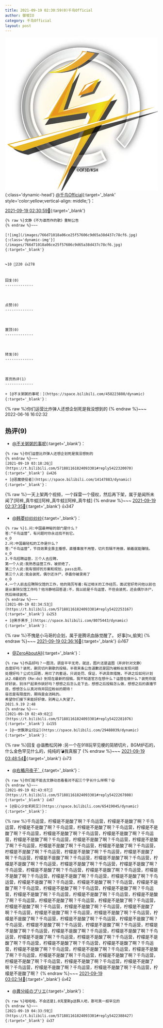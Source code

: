```yaml
---
title: 2021-09-19 02:30:59(0)千鸟Official
author: 御坂IO
category: 千鸟Official
layout: post
---
```


![img](/images/d7235309f85c0e1aec9d4ca9b6be983202228f8e.jpg){:class='dynamic-head'}
[@千鸟Official](https://space.bilibili.com/553771121/dynamic){:target='_blank' style='color:yellow;vertical-align: middle;'}：

[2021-09-19 02:30:59🔗](https://t.bilibili.com/571881161824093301){:target='_blank'}

~~~
{% raw %}文静《不为谁而作的歌》重制公告
{% endraw %}~~~

[![img](/images/766d71018a06ce25f57606c9d65a38d437c78cf6.jpg){:class='dynamic-img'}](/images/766d71018a06ce25f57606c9d65a38d437c78cf6.jpg){:target='_blank'}


↪️10 💬220 👍278


回复(0)
-------------



点赞(0)
-------------



置顶(0)
-------------



转发(0)
-------------



首页热评(1)
-------------

+ [@不关粥粥的事呢：](https://space.bilibili.com/458223880/dynamic){:target='_blank'}：
~~~
{% raw %}你们运营比炸弹人还想企划死是我没想到的
{% endraw %}~~~
2022-06-16 16:02:32


热评(9)
-------------

+ [@不关粥粥的事呢](https://space.bilibili.com/458223880/dynamic){:target='_blank'}：
~~~
{% raw %}你们运营比炸弹人还想企划死是我没想到的
{% endraw %}~~~
[2021-09-19 03:18:26🔗](https://t.bilibili.com/571881161824093301#reply5422320070){:target='_blank'} 👍426
+ [@恶魔使役者](https://space.bilibili.com/14147883/dynamic){:target='_blank'}：
~~~
{% raw %}一天上架两个视频，一个踩雷一个侵权，然后再下架，属于是闻所未闻了[阿梓_真牛蛙][阿梓_真牛蛙][阿梓_真牛蛙]
{% endraw %}~~~
[2021-09-19 02:37:35🔗](https://t.bilibili.com/571881161824093301#reply5422249871){:target='_blank'} 👍347
+ [@韩菱纱纱纱纱](https://space.bilibili.com/35436893/dynamic){:target='_blank'}：
~~~
{% raw %}1.问:中国最神秘的部门是什么？
答:“千鸟运营”，有问题时你永远找不到它。
o_O
2.问:中国最轻松的工作是什么？
答:“千鸟运营”，节目效果全靠主播想，直播事故不用管，切片剪辑不用做，躺着就能赚钱。
o_O
3.千鸟招聘运营，三个人去应聘，
第一个人说:我熟悉运营工作，被拒绝了，
第二个人说:我有很好的方案和规划，pass出局，
第三个人说:我会装死，偶尔还诈尸，恭喜你被录用了
o_O
4.一个人前去应聘殡仪馆的工作，他的简历写着:有过相关的工作经历，面试官好奇问他以前也是从事殡仪馆工作吗？他冷静地回答道:不，我以前是千鸟运营，不但会装死，还会偶尔诈尸，然后继续装死。
{% endraw %}~~~
[2021-09-19 02:34:53🔗](https://t.bilibili.com/571881161824093301#reply5422253167){:target='_blank'} 👍253
+ [@黑手黑手_](https://space.bilibili.com/8075443/dynamic){:target='_blank'}：
~~~
{% raw %}不愧是小马哥的企划，属于是腾讯血脉觉醒了。 好事[tv_偷笑]
{% endraw %}~~~
[2021-09-19 02:36:16🔗](https://t.bilibili.com/571881161824093301#reply5422253978){:target='_blank'} 👍167
+ [@ZeroAboutAll](https://space.bilibili.com/6509875/dynamic){:target='_blank'}：
~~~
{% raw %}作品好吗？一图流，调音平平无奇，就这，图片还是盗图（并非针对文静）
态度好吗？装死，删完切片删歌的投稿，半夜来条公告道歉还是因为被粉丝发现问题
处理好吗？公式化回答，用烂了的套话，只说处罚、保证，不讲具体措施，不讲之后如何计划
从2.0最初的《Re:do》到现在最新的投稿，我不知道官方在想什么？运营在做什么？装死你就好好装，别诈尸起来作妖好吗？想想之后怎么走下去，想想之后投稿怎么做，想想之后的直播节目，想想怎么认真对待并回应粉丝的期待！
容忍是有限度的，期待是会消耗的。
希望你们接下来能好好做，别再让人失望了。
2021.9.19 2:48
{% endraw %}~~~
[2021-09-19 02:49:02🔗](https://t.bilibili.com/571881161824093301#reply5422281076){:target='_blank'} 👍155
+ [@一世飘渺尘归尘](https://space.bilibili.com/29488039/dynamic){:target='_blank'}：
~~~
{% raw %}回复 @谐教松冈神 :另一个在918玩罕见梗的简陋切片，BGM炉石的，什么金色罕见什么的，纯纯的💣我真服了
{% endraw %}~~~
[2021-09-19 03:48:54🔗](https://t.bilibili.com/571881161824093301#reply5422351117){:target='_blank'} 👍73
+ [@右楯月夜子゛](https://space.bilibili.com/54715769/dynamic){:target='_blank'}：
~~~
{% raw %}你们能不能去文静动态看看对不起三个字长什么样啊？😄
{% endraw %}~~~
[2021-09-19 02:43:07🔗](https://t.bilibili.com/571881161824093301#reply5422267808){:target='_blank'} 👍67
+ [@安心少女莉莉艾](https://space.bilibili.com/65419045/dynamic){:target='_blank'}：
~~~
{% raw %}千鸟运营，柠檬是不是酸了啊？千鸟运营，柠檬是不是酸了啊？千鸟运营，柠檬是不是酸了啊？千鸟运营，柠檬是不是酸了啊？千鸟运营，柠檬是不是酸了啊？千鸟运营，柠檬是不是酸了啊？千鸟运营，柠檬是不是酸了啊？千鸟运营，柠檬是不是酸了啊？千鸟运营，柠檬是不是酸了啊？千鸟运营，柠檬是不是酸了啊？千鸟运营，柠檬是不是酸了啊？千鸟运营，柠檬是不是酸了啊？千鸟运营，柠檬是不是酸了啊？千鸟运营，柠檬是不是酸了啊？千鸟运营，柠檬是不是酸了啊？千鸟运营，柠檬是不是酸了啊？千鸟运营，柠檬是不是酸了啊？千鸟运营，柠檬是不是酸了啊？千鸟运营，柠檬是不是酸了啊？千鸟运营，柠檬是不是酸了啊？千鸟运营，柠檬是不是酸了啊？千鸟运营，柠檬是不是酸了啊？千鸟运营，柠檬是不是酸了啊？千鸟运营，柠檬是不是酸了啊？千鸟运营，柠檬是不是酸了啊？千鸟运营，柠檬是不是酸了啊？千鸟运营，柠檬是不是酸了啊？千鸟运营，柠檬是不是酸了啊？千鸟运营，柠檬是不是酸了啊？千鸟运营，柠檬是不是酸了啊？千鸟运营，柠檬是不是酸了啊？千鸟运营，柠檬是不是酸了啊？千鸟运营，柠檬是不是酸了啊？千鸟运营，柠檬是不是酸了啊？千鸟运营，柠檬是不是酸了啊？千鸟运营，柠檬是不是酸了啊？千鸟运营，柠檬是不是酸了啊？千鸟运营，柠檬是不是酸了啊？千鸟运营，柠檬是不是酸了啊？千鸟运营，柠檬是不是酸了啊？千鸟运营，柠檬是不是酸了啊？千鸟运营，柠檬是不是酸了啊？千鸟运营，柠檬是不是酸了啊？千鸟运营，柠檬是不是酸了啊？千鸟运营，柠檬是不是酸了啊？千鸟运营，柠檬是不是酸了啊？千鸟运营，柠檬是不是酸了啊？千鸟运营，柠檬是不是酸了啊？千鸟运营，柠檬是不是酸了啊？千鸟运营，柠檬是不是酸了啊？千鸟运营，柠檬是不是酸了啊？千鸟运营，柠檬是不是酸了啊？千鸟运营，柠檬是不是酸了啊？千鸟运营，柠檬是不是酸了啊？千鸟运营，柠檬是不是酸了啊？千鸟运营，柠檬是不是酸了啊？千鸟运营，柠檬是不是酸了啊？千鸟运营，柠檬是不是酸了啊？千鸟运营，柠檬是不是酸了啊？千鸟运营，柠檬是不是酸了啊？千鸟运营，柠檬是不是酸了啊？千鸟运营，柠檬是不是酸了啊？千鸟运营，柠檬是不是酸了啊？千鸟运营，柠檬是不是酸了啊？
{% endraw %}~~~
[2021-09-19 03:02:14🔗](https://t.bilibili.com/571881161824093301#reply5422292959){:target='_blank'} 👍42
+ [@異分岐のプリエ](https://space.bilibili.com/1056997306/dynamic){:target='_blank'}：
~~~
{% raw %}哈哈哈，不会还是1.0克里斯p这群人吧，那可真一般罕见的
{% endraw %}~~~
[2021-09-19 04:33:59🔗](https://t.bilibili.com/571881161824093301#reply5422388427){:target='_blank'} 👍37


